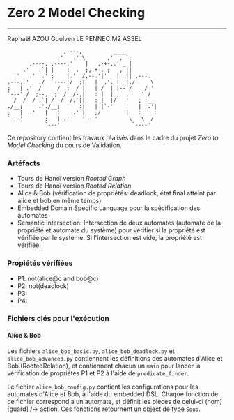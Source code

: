 # Zero 2 Model Checking
---
Raphaël AZOU
Goulven LE PENNEC
M2 ASSEL

```
                  ,----,          ____           
                .'   .' \       ,'  , `.         
       ,----, ,----,'    |   ,-+-,.' _ |         
     .'   .`| |    :  .  ;,-+-. ;   , ||         
  .'   .'  .' ;    |.'  /,--.'|'   |  || ,---.   
,---, '   ./  `----'/  ;|   |  ,', |  |,/     \  
;   | .'  /     /  ;  / |   | /  | |--'/    / '  
`---' /  ;--,  ;  /  /-,|   : |  | ,  .    ' /   
  /  /  / .`| /  /  /.`||   : |  |/   '   ; :__  
./__;     .'./__;      :|   | |`-'    '   | '.'| 
;   |  .'   |   :    .' |   ;/        |   :    : 
`---'       ;   | .'    '---'          \   \  /  
            `---'                       `----'   
```

Ce repository contient les travaux réalisés dans le cadre du projet *Zero to Model Checking* du cours de Validation.

### Artéfacts

- Tours de Hanoï version *Rooted Graph*
- Tours de Hanoï version *Rooted Relation*
- Alice & Bob (vérification de propriétés: deadlock, état final atteint par alice et bob en même temps)
- Embedded Domain Specific Language pour la spécification des automates
- Semantic Intersection: Intersection de deux automates (automate de la propriété et automate du système) pour vérifier si la propriété est vérifiée par le système. Si l'intersection est vide, la propriété est vérifiée.


### Propiétés vérifiées

- P1: not(alice@c and bob@c)
- P2: not(deadlock)
- P3:
- P4:

### Fichiers clés pour l'exécution

#### Alice & Bob
Les fichiers `alice_bob_basic.py`, `alice_bob_deadlock.py` et `alice_bob_advanced.py` contiennent les définitions des automates d'Alice et Bob (RootedRelation), et contiennent chacun un `main` pour lancer la vérification de propriétés P1 et P2 à l'aide de `predicate_finder`. 

Le fichier `alice_bob_config.py` contient les configurations pour les automates d'Alice et Bob, à l'aide du embedded DSL. Chaque fonction de ce fichier correspond à un automate, et définit les pièces de celui-ci (nom)[guard] /-> action. Ces fonctions retournent un object de type `Soup`.


